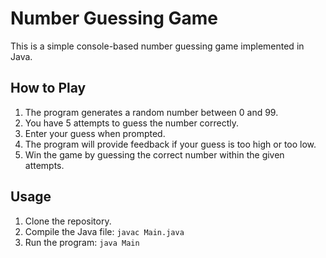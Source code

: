# Number Guessing Game

This is a simple console-based number guessing game implemented in Java.

## How to Play

1. The program generates a random number between 0 and 99.
2. You have 5 attempts to guess the number correctly.
3. Enter your guess when prompted.
4. The program will provide feedback if your guess is too high or too low.
5. Win the game by guessing the correct number within the given attempts.

## Usage

1. Clone the repository.
2. Compile the Java file: `javac Main.java`
3. Run the program: `java Main`

